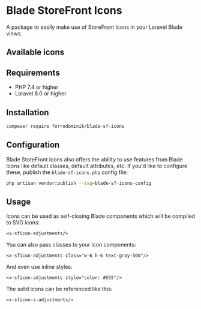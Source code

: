 # Blade StoreFront Icons

A package to easily make use of StoreFront Icons in your Laravel Blade views.

## Available icons

## Requirements

- PHP 7.4 or higher
- Laravel 8.0 or higher

## Installation

```bash
composer require forrodominik/blade-sf-icons
```

## Configuration

Blade StoreFront Icons also offers the ability to use features from Blade Icons like default classes, default attributes, etc. If you'd like to configure these, publish the `blade-sf-icons.php` config file:

```bash
php artisan vendor:publish --tag=blade-sf-icons-config
```

## Usage

Icons can be used as self-closing Blade components which will be compiled to SVG icons:

```blade
<x-sficon-adjustments/>
```

You can also pass classes to your icon components:

```blade
<x-sficon-adjustments class="w-6 h-6 text-gray-500"/>
```

And even use inline styles:

```blade
<x-sficon-adjustments style="color: #555"/>
```

The solid icons can be referenced like this:

```blade
<x-sficon-s-adjustments/>
```
